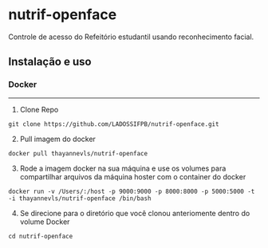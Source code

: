 # nutrif-openface
Controle de acesso do Refeitório estudantil usando reconhecimento facial.

## Instalação e uso ##

### Docker ###

---

1) Clone Repo

```
git clone https://github.com/LADOSSIFPB/nutrif-openface.git
```

2) Pull imagem do docker

```
docker pull thayannevls/nutrif-openface
```

3) Rode a imagem docker na sua máquina e use os volumes para compartilhar arquivos da máquina hoster com o container do docker

```
docker run -v /Users/:/host -p 9000:9000 -p 8000:8000 -p 5000:5000 -t -i thayannevls/nutrif-openface /bin/bash
```

4) Se direcione para o diretório que você clonou anteriomente dentro do volume Docker

```
cd nutrif-openface
```
